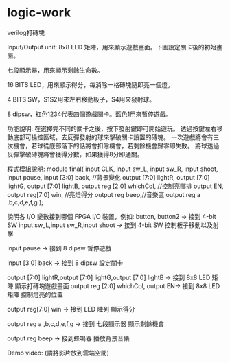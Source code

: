 # logic-work
verilog打磚塊

Input/Output unit:
8x8 LED 矩陣，用來顯示遊戲畫面。下圖設定關卡後的初始畫面。

七段顯示器，用來顯示剩餘生命數。

16 BITS LED，用來顯示得分，每消除一格磚塊隨即亮一個燈。

4 BITS SW，S1S2用來左右移動板子，S4用來發射球。

8 dipsw，紅色1234代表四個遊戲關卡。藍色1用來暫停遊戲。

功能說明:
在選擇完不同的關卡之後，按下發射鍵即可開始遊玩。
透過按鍵左右移動底部可操控區域，去反彈發射的球來擊破關卡設置的磚塊。
一次遊戲將會有三次機會，若球從底部落下的話將會扣除機會，若剩餘機會歸零即失敗。
將球透過反彈擊破磚塊將會獲得分數，如果獲得8分即通關。

程式模組說明:
module final(
input CLK,
input sw_L,
input sw_R,
input shoot,
input pause,
input [3:0] back, //背景變化
output [7:0] lightR,
output [7:0] lightG,
output [7:0] lightB,
output reg [2:0] whichCol, //控制亮哪排
output EN,
output reg[7:0] win, //亮燈得分
output reg beep,//音樂區
output reg a ,b,c,d,e,f,g
);

說明各 I/O 變數接到哪個 FPGA I/O 裝置，例如: button, button2 -> 接到 4-bit SW
input sw_L,input sw_R,input shoot -> 接到 4-bit SW
控制板子移動以及射擊

input pause -> 接到 8 dipsw
暫停遊戲

input [3:0] back -> 接到 8 dipsw
設定關卡

output [7:0] lightR,output [7:0] lightG,output [7:0] lightB -> 接到 8x8 LED 矩陣
顯示打磚塊遊戲畫面
output reg [2:0] whichCol, output EN-> 接到 8x8 LED 矩陣
控制燈亮的位置

output reg[7:0] win -> 接到 LED 陣列
顯示得分

output reg a ,b,c,d,e,f,g -> 接到 七段顯示器
顯示剩餘機會

output reg beep -> 接到蜂鳴器
播放背景音樂

Demo video: (請將影片放到雲端空間)
